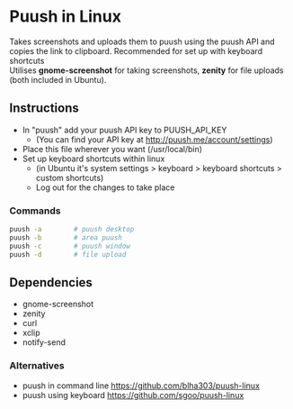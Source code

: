 Puush in Linux
=====================

Takes screenshots and uploads them to puush using the puush API and copies the link to clipboard. Recommended for set up with keyboard shortcuts
<br>Utilises __gnome-screenshot__ for taking screenshots, __zenity__ for file uploads (both included in Ubuntu).

## Instructions
- In "puush" add your puush API key to PUUSH_API_KEY
  - (You can find your API key at http://puush.me/account/settings)
- Place this file wherever you want (/usr/local/bin)
- Set up keyboard shortcuts within linux
  - (in Ubuntu it's system settings > keyboard > keyboard shortcuts > custom shortcuts)
  - Log out for the changes to take place

### Commands
``` bash
puush -a		# puush desktop
puush -b		# area puush
puush -c		# puush window
puush -d		# file upload
```

## Dependencies
- gnome-screenshot
- zenity
- curl
- xclip
- notify-send


### Alternatives
- puush in command line https://github.com/blha303/puush-linux
- puush using keyboard https://github.com/sgoo/puush-linux
